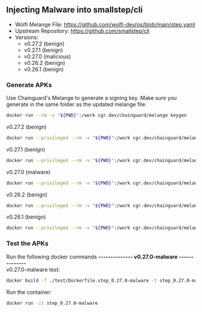 ## Injecting Malware into smallstep/cli

- Wolfi Melange File: https://github.com/wolfi-dev/os/blob/main/step.yaml
- Upstream Repository: https://github.com/smallstep/cli
- Versions:
    - v0.27.2 (benign)
    - v0.27.1 (benign)
    - v0.27.0 (malicious)
    - v0.26.2 (benign)
    - v0.26.1 (benign)


### Generate APKs

Use Chainguard's Melange to generate a signing key. Make sure you generate in the same folder as the updated melange file:
```bash
docker run --rm -v "${PWD}":/work cgr.dev/chainguard/melange keygen
```

v0.27.2 (benign)
```bash
docker run --privileged --rm -v "${PWD}":/work cgr.dev/chainguard/melange build /work/step_0.27.2.yaml --arch x86_64 --signing-key melange.rsa
```

v0.27.1 (benign)
```bash
docker run --privileged --rm -v "${PWD}":/work cgr.dev/chainguard/melange build /work/step_0.27.1.yaml --arch x86_64 --signing-key melange.rsa
```

v0.27.0 (malware)
```bash
docker run --privileged --rm -v "${PWD}":/work cgr.dev/chainguard/melange build /work/step_0.27.0-malware.yaml --arch x86_64 --signing-key melange.rsa
```

v0.26.2 (benign)
```bash
docker run --privileged --rm -v "${PWD}":/work cgr.dev/chainguard/melange build /work/step_0.26.2.yaml --arch x86_64 --signing-key melange.rsa
```

v0.26.1 (benign)
```bash
docker run --privileged --rm -v "${PWD}":/work cgr.dev/chainguard/melange build /work/step_0.26.1.yaml --arch x86_64 --signing-key melange.rsa
```

### Test the APKs  

Run the following docker commands
**-------------- v0.27.0-malware --------------**  
v0.27.0-malware test: 
```bash
docker build -f ./test/Dockerfile.step_0.27.0-malware -t step_0.27.0-malware .
```
Run the container:
```bash
docker run -it step_0.27.0-malware
